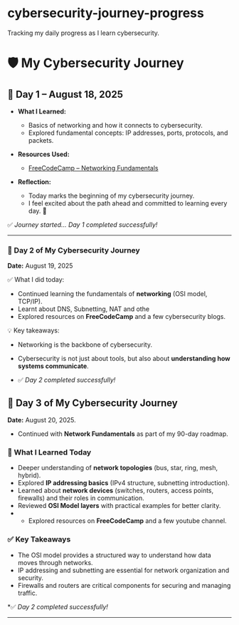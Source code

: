# cybersecurity-journey-progress
Tracking my daily progress as I learn cybersecurity.

# 🛡️ My Cybersecurity Journey

## 📅 Day 1 – August 18, 2025
- **What I Learned:**  
  - Basics of networking and how it connects to cybersecurity.  
  - Explored fundamental concepts: IP addresses, ports, protocols, and packets.  
- **Resources Used:**  
  - [FreeCodeCamp – Networking Fundamentals](https://www.youtube.com/watch?v=qiQR5rTSshw)  

- **Reflection:**  
  - Today marks the beginning of my cybersecurity journey.  
  - I feel excited about the path ahead and committed to learning every day. 🚀  

✅ *Journey started… Day 1 completed successfully!*

---

### 🚀 Day 2 of My Cybersecurity Journey

**Date:** August 19, 2025

✅ What I did today:

* Continued learning the fundamentals of **networking** (OSI model, TCP/IP).
* Learnt about DNS, Subnetting, NAT and othe
* Explored resources on **FreeCodeCamp** and a few cybersecurity blogs.

💡 Key takeaways:

* Networking is the backbone of cybersecurity.
* Cybersecurity is not just about tools, but also about **understanding how systems communicate**.

* ✅ *Day 2 completed successfully!*


## 🚀 Day 3 of My Cybersecurity Journey

**Date:** August 20, 2025.

* Continued with **Network Fundamentals** as part of my 90-day roadmap.

### 📖 What I Learned Today

* Deeper understanding of **network topologies** (bus, star, ring, mesh, hybrid).
* Explored **IP addressing basics** (IPv4 structure, subnetting introduction).
* Learned about **network devices** (switches, routers, access points, firewalls) and their roles in communication.
* Reviewed **OSI Model layers** with practical examples for better clarity.
* * Explored resources on **FreeCodeCamp** and a few youtube channel.

### ✅ Key Takeaways

* The OSI model provides a structured way to understand how data moves through networks.
* IP addressing and subnetting are essential for network organization and security.
* Firewalls and routers are critical components for securing and managing traffic.

*✅ *Day 2 completed successfully!*

---




